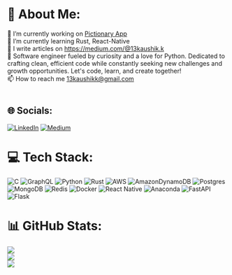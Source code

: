 # 💫 About Me:
🔭 I’m currently working on [Pictionary App](https://github.com/Kaushik13k/Pictionary-game/tree/feat/create_join_room)<br>🌱 I’m currently learning Rust, React-Native<br>📝 I write articles on https://medium.com/@13kaushik.k<br>💬 Software engineer fueled by curiosity and a love for Python. Dedicated to crafting clean, efficient code while constantly seeking new challenges and growth opportunities. Let's code, learn, and create together!<br>📫 How to reach me 13kaushikk@gmail.com<br><br>


## 🌐 Socials:
[![LinkedIn](https://img.shields.io/badge/LinkedIn-%230077B5.svg?logo=linkedin&logoColor=white)](https://linkedin.com/in/kaushik13k/) [![Medium](https://img.shields.io/badge/Medium-12100E?logo=medium&logoColor=white)](https://medium.com/@13kaushik.k) 

# 💻 Tech Stack:
![C](https://img.shields.io/badge/c-%2300599C.svg?style=flat&logo=c&logoColor=white) ![GraphQL](https://img.shields.io/badge/-GraphQL-E10098?style=flat&logo=graphql&logoColor=white) ![Python](https://img.shields.io/badge/python-3670A0?style=flat&logo=python&logoColor=ffdd54) ![Rust](https://img.shields.io/badge/rust-%23000000.svg?style=flat&logo=rust&logoColor=white) ![AWS](https://img.shields.io/badge/AWS-%23FF9900.svg?style=flat&logo=amazon-aws&logoColor=white) ![AmazonDynamoDB](https://img.shields.io/badge/Amazon%20DynamoDB-4053D6?style=flat&logo=Amazon%20DynamoDB&logoColor=white) ![Postgres](https://img.shields.io/badge/postgres-%23316192.svg?style=flat&logo=postgresql&logoColor=white) ![MongoDB](https://img.shields.io/badge/MongoDB-%234ea94b.svg?style=flat&logo=mongodb&logoColor=white) ![Redis](https://img.shields.io/badge/redis-%23DD0031.svg?style=flat&logo=redis&logoColor=white) ![Docker](https://img.shields.io/badge/docker-%230db7ed.svg?style=flat&logo=docker&logoColor=white) ![React Native](https://img.shields.io/badge/react_native-%2320232a.svg?style=flat&logo=react&logoColor=%2361DAFB) ![Anaconda](https://img.shields.io/badge/Anaconda-%2344A833.svg?style=flat&logo=anaconda&logoColor=white) ![FastAPI](https://img.shields.io/badge/FastAPI-005571?style=flat&logo=fastapi) ![Flask](https://img.shields.io/badge/flask-%23000.svg?style=flat&logo=flask&logoColor=white)
# 📊 GitHub Stats:
![](https://github-readme-stats.vercel.app/api?username=kaushik13k&theme=dracula&hide_border=false&include_all_commits=false&count_private=false)<br/>
![](https://github-readme-streak-stats.herokuapp.com/?user=kaushik13k&theme=dracula&hide_border=false)<br/>
![](https://github-readme-stats.vercel.app/api/top-langs/?username=kaushik13k&theme=dracula&hide_border=false&include_all_commits=false&count_private=false&layout=compact)
